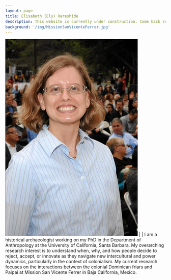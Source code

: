 ```yaml
---
layout: page
title: Elisabeth (Ely) Rareshide
description: This website is currently under construction. Come back soon for updates.
background: '/img/MissionSanVicenteFerrer.jpg'
---
```


![Ely Rareshide](/img/ER.jpg) | | I am a historical archaeologist working on my PhD in the Department of Anthropology at the University of California, Santa Barbara. My overarching research interest is to understand when, why, and how people decide to reject, accept, or innovate as they navigate new intercultural and power dynamics, particularly in the context of colonialism. My current research focuses on the interactions between the colonial Dominican friars and Paipai at Mission San Vicente Ferrer in Baja California, Mexico.
